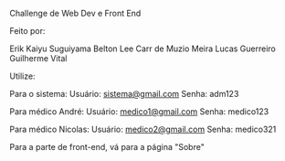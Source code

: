 Challenge de Web Dev e Front End

Feito por:

Erik Kaiyu Suguiyama
Belton Lee Carr de Muzio Meira
Lucas Guerreiro
Guilherme Vital

Utilize:

Para o sistema: Usuário: sistema@gmail.com
                Senha: adm123

Para médico André: Usuário: medico1@gmail.com
                   Senha: medico123

Para médico Nicolas: Usuário: medico2@gmail.com
                     Senha: medico321

Para a parte de front-end, vá para a página "Sobre"
